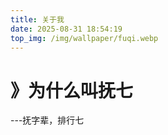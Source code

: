 ```yaml
---
title: 关于我
date: 2025-08-31 18:54:19
top_img: /img/wallpaper/fuqi.webp
---
```


# 》为什么叫抚七

---抚字辈，排行七
